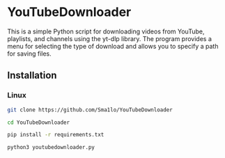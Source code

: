 # YouTubeDownloader

This is a simple Python script for downloading videos from YouTube, playlists, and channels using the yt-dlp library. The program provides a menu for selecting the type of download and allows you to specify a path for saving files.

## Installation

### Linux

```bash
git clone https://github.com/Sma1lo/YouTubeDownloader
```

```bash
cd YouTubeDownloader
```

```bash
pip install -r requirements.txt
```

```bash
python3 youtubedownloader.py
```

